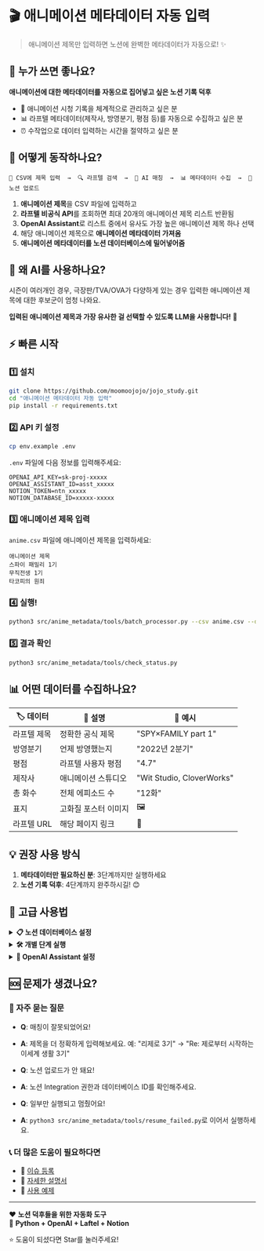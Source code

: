 # 🎬 애니메이션 메타데이터 자동 입력

> 애니메이션 제목만 입력하면 노션에 완벽한 메타데이터가 자동으로! ✨

## 👥 누가 쓰면 좋나요?

**애니메이션에 대한 메타데이터를 자동으로 집어넣고 싶은 노션 기록 덕후**

- 🎯 애니메이션 시청 기록을 체계적으로 관리하고 싶은 분
- 📊 라프텔 메타데이터(제작사, 방영분기, 평점 등)를 자동으로 수집하고 싶은 분  
- ⏰ 수작업으로 데이터 입력하는 시간을 절약하고 싶은 분

## 🚀 어떻게 동작하나요?

```
📄 CSV에 제목 입력  →  🔍 라프텔 검색  →  🤖 AI 매칭  →  📊 메타데이터 수집  →  📝 노션 업로드
```

1. **애니메이션 제목**을 CSV 파일에 입력하고
2. **라프텔 비공식 API**를 조회하면 최대 20개의 애니메이션 제목 리스트 반환됨
3. **OpenAI Assistant**로 리스트 중에서 유사도 가장 높은 애니메이션 제목 하나 선택
4. 해당 애니메이션 제목으로 **애니메이션 메타데이터 가져옴**
5. **애니메이션 메타데이터를 노션 데이터베이스에 밀어넣어줌**

## 🤖 왜 AI를 사용하나요?

시즌이 여러개인 경우, 극장판/TVA/OVA가 다양하게 있는 경우 입력한 애니메이션 제목에 대한 후보군이 엄청 나와요. 

**입력된 애니메이션 제목과 가장 유사한 걸 선택할 수 있도록 LLM을 사용합니다!** 🎯

## ⚡ 빠른 시작

### 1️⃣ **설치**
```bash
git clone https://github.com/moomoojojo/jojo_study.git
cd "애니메이션 메타데이터 자동 입력"
pip install -r requirements.txt
```

### 2️⃣ **API 키 설정**
```bash
cp env.example .env
```

`.env` 파일에 다음 정보를 입력해주세요:
```
OPENAI_API_KEY=sk-proj-xxxxx
OPENAI_ASSISTANT_ID=asst_xxxxx  
NOTION_TOKEN=ntn_xxxxx
NOTION_DATABASE_ID=xxxxx-xxxxx
```

### 3️⃣ **애니메이션 제목 입력**
`anime.csv` 파일에 애니메이션 제목을 입력하세요:
```csv
애니메이션 제목
스파이 패밀리 1기
무직전생 1기  
타코피의 원죄
```

### 4️⃣ **실행!**
```bash
python3 src/anime_metadata/tools/batch_processor.py --csv anime.csv --description "내 첫 번째 배치"
```

### 5️⃣ **결과 확인**
```bash
python3 src/anime_metadata/tools/check_status.py
```

## 📊 어떤 데이터를 수집하나요?

| 🏷️ **데이터** | 📝 **설명** | 🌟 **예시** |
|---|---|---|
| 라프텔 제목 | 정확한 공식 제목 | "SPY×FAMILY part 1" |
| 방영분기 | 언제 방영했는지 | "2022년 2분기" |
| 평점 | 라프텔 사용자 평점 | "4.7" |
| 제작사 | 애니메이션 스튜디오 | "Wit Studio, CloverWorks" |
| 총 화수 | 전체 에피소드 수 | "12화" |
| 표지 | 고화질 포스터 이미지 | 🖼️ |
| 라프텔 URL | 해당 페이지 링크 | 🔗 |

## 💡 권장 사용 방식

1. **메타데이터만 필요하신 분**: 3단계까지만 실행하세요
2. **노션 기록 덕후**: 4단계까지 완주하시길! 😊

## 🔧 고급 사용법

<details>
<summary><strong>📋 노션 데이터베이스 설정</strong></summary>

다음 칼럼들을 노션 데이터베이스에 미리 만들어주세요:

| 칼럼명 | 타입 | 설명 |
|---|---|---|
| **이름** | Title | 사용자 입력 제목 |
| **라프텔 제목** | Rich Text | 매칭된 공식 제목 |
| **방영 분기** | Multi-select | 방영 시기 |
| **라프텔 평점** | Number | 평점 |
| **제작사** | Select | 제작 스튜디오 |
| **총 화수** | Number | 에피소드 수 |
| **표지** | URL | 포스터 이미지 |
| **라프텔 URL** | URL | 라프텔 링크 |

</details>

<details>
<summary><strong>🛠️ 개별 단계 실행</strong></summary>

```bash
# 1단계: 라프텔 검색
python3 src/anime_metadata/step1_search_candidates.py

# 2단계: AI 매칭  
python3 src/anime_metadata/step2_llm_matching.py

# 3단계: 메타데이터 수집
python3 src/anime_metadata/step3_metadata_collection.py

# 4단계: 노션 업로드
python3 src/anime_metadata/step4_notion_upload.py
```

</details>

<details>
<summary><strong>🤖 OpenAI Assistant 설정</strong></summary>

1. [OpenAI Platform](https://platform.openai.com/) → Assistant 생성
2. Model: `gpt-4o` 또는 `gpt-4o-mini` 선택
3. [시스템 프롬프트는 여기서 확인](docs/system_prompt.md)
4. Assistant ID를 `.env`에 추가

</details>

## 🆘 문제가 생겼나요?

### **💬 자주 묻는 질문**
- **Q**: 매칭이 잘못되었어요!
- **A**: 제목을 더 정확하게 입력해보세요. 예: "리제로 3기" → "Re: 제로부터 시작하는 이세계 생활 3기"

- **Q**: 노션 업로드가 안 돼요!
- **A**: 노션 Integration 권한과 데이터베이스 ID를 확인해주세요.

- **Q**: 일부만 실행되고 멈췄어요!
- **A**: `python3 src/anime_metadata/tools/resume_failed.py`로 이어서 실행하세요.

### **📞 더 많은 도움이 필요하다면**
- 🐛 [이슈 등록](https://github.com/moomoojojo/jojo_study/issues)
- 📖 [자세한 설명서](docs/)
- 🧪 [사용 예제](examples/)

---

❤️ **노션 덕후들을 위한 자동화 도구**  
🤖 **Python + OpenAI + Laftel + Notion**

⭐ 도움이 되셨다면 Star를 눌러주세요!